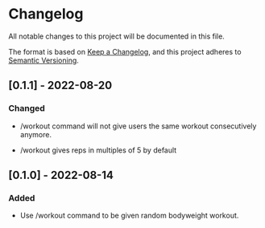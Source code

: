# Changelog

All notable changes to this project will be documented in this file.

The format is based on [Keep a Changelog](https://keepachangelog.com/en/1.0.0/),
and this project adheres to [Semantic Versioning](https://semver.org/spec/v2.0.0.html).

## [0.1.1] - 2022-08-20

### Changed

- /workout command will not give users the same workout consecutively anymore.

- /workout gives reps in multiples of 5 by default

## [0.1.0] - 2022-08-14

### Added

- Use /workout command to be given random bodyweight workout.